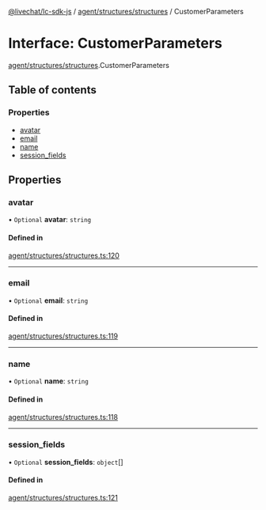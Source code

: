 [@livechat/lc-sdk-js](../README.md) / [agent/structures/structures](../modules/agent_structures_structures.md) / CustomerParameters

# Interface: CustomerParameters

[agent/structures/structures](../modules/agent_structures_structures.md).CustomerParameters

## Table of contents

### Properties

- [avatar](agent_structures_structures.CustomerParameters.md#avatar)
- [email](agent_structures_structures.CustomerParameters.md#email)
- [name](agent_structures_structures.CustomerParameters.md#name)
- [session\_fields](agent_structures_structures.CustomerParameters.md#session_fields)

## Properties

### avatar

• `Optional` **avatar**: `string`

#### Defined in

[agent/structures/structures.ts:120](https://github.com/livechat/lc-sdk-js/blob/5f5afdd/src/agent/structures/structures.ts#L120)

___

### email

• `Optional` **email**: `string`

#### Defined in

[agent/structures/structures.ts:119](https://github.com/livechat/lc-sdk-js/blob/5f5afdd/src/agent/structures/structures.ts#L119)

___

### name

• `Optional` **name**: `string`

#### Defined in

[agent/structures/structures.ts:118](https://github.com/livechat/lc-sdk-js/blob/5f5afdd/src/agent/structures/structures.ts#L118)

___

### session\_fields

• `Optional` **session\_fields**: `object`[]

#### Defined in

[agent/structures/structures.ts:121](https://github.com/livechat/lc-sdk-js/blob/5f5afdd/src/agent/structures/structures.ts#L121)
